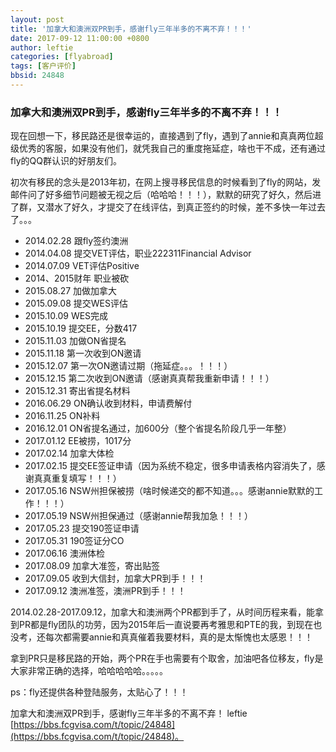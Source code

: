 ```yaml
---
layout: post
title: '加拿大和澳洲双PR到手，感谢fly三年半多的不离不弃！！！'
date: 2017-09-12 11:00:00 +0800
author: leftie 
categories: [flyabroad]
tags: [客户评价]
bbsid: 24848
---
```


### 加拿大和澳洲双PR到手，感谢fly三年半多的不离不弃！！！

现在回想一下，移民路还是很幸运的，直接遇到了fly，遇到了annie和真真两位超级优秀的客服，如果没有他们，就凭我自己的重度拖延症，啥也干不成，还有通过fly的QQ群认识的好朋友们。

初次有移民的念头是2013年初，在网上搜寻移民信息的时候看到了fly的网站，发邮件问了好多细节问题被无视之后（哈哈哈！！！），默默的研究了好久，然后进了群，又潜水了好久，才提交了在线评估，到真正签约的时候，差不多快一年过去了。。。

* 2014.02.28 跟fly签约澳洲
* 2014.04.08 提交VET评估，职业222311Financial Advisor
* 2014.07.09 VET评估Positive
* 2014、2015财年 职业被砍
* 2015.08.27 加做加拿大
* 2015.09.08 提交WES评估
* 2015.10.09 WES完成
* 2015.10.19 提交EE，分数417
* 2015.11.03 加做ON省提名
* 2015.11.18 第一次收到ON邀请
* 2015.12.07 第一次ON邀请过期（拖延症。。。！！！）
* 2015.12.15 第二次收到ON邀请（感谢真真帮我重新申请！！！）
* 2015.12.31 寄出省提名材料
* 2016.06.29 ON确认收到材料，申请费解付
* 2016.11.25 ON补料
* 2016.12.01 ON省提名通过，加600分（整个省提名阶段几乎一年整）
* 2017.01.12 EE被捞，1017分
* 2017.02.14 加拿大体检
* 2017.02.15 提交EE签证申请（因为系统不稳定，很多申请表格内容消失了，感谢真真重复填写！！！）
* 2017.05.16 NSW州担保被捞（啥时候递交的都不知道。。。感谢annie默默的工作！！！）
* 2017.05.19 NSW州担保通过（感谢annie帮我加急！！！）
* 2017.05.23 提交190签证申请
* 2017.05.31 190签证分CO
* 2017.06.16 澳洲体检
* 2017.08.09 加拿大准签，寄出贴签
* 2017.09.05 收到大信封，加拿大PR到手！！！
* 2017.09.12 澳洲准签，澳洲PR到手！！！

2014.02.28-2017.09.12，加拿大和澳洲两个PR都到手了，从时间历程来看，能拿到PR都是fly团队的功劳，因为2015年后一直说要再考雅思和PTE的我，到现在也没考，还每次都需要annie和真真催着我要材料，真的是太惭愧也太感恩！！！

拿到PR只是移民路的开始，两个PR在手也需要有个取舍，加油吧各位移友，fly是大家非常正确的选择，哈哈哈哈哈。。。。。

ps：fly还提供各种登陆服务，太贴心了！！！

加拿大和澳洲双PR到手，感谢fly三年半多的不离不弃！ leftie [https://bbs.fcgvisa.com/t/topic/24848](https://bbs.fcgvisa.com/t/topic/24848)。